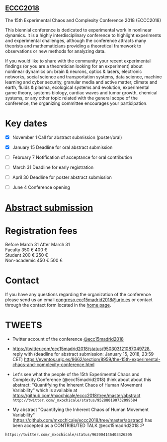 [ECCC2018](https://eventos.urjc.es/9662/detail/the-15th-experimental-chaos-and-complexity-conference.html)
---
The 15th Experimental Chaos and Complexity Conference 2018 (ECCC2018)

This biennial conference is dedicated to experimental work in nonlinear
dynamics. It is a highly interdisciplinary conference to highlight experiments
and experimental challenges, although the conference attracts many theorists
and mathematicians providing a theoretical framework to observations or
new methods for analyzing data.

If you would like to share with the community your recent experimental
findings (or you are a theoretician looking for an experiment) about
nonlinear dynamics on: brain & neurons, optics & lasers, electronic networks,
social science and transportation systems, data science, machine learning and cyber security,
granular media and active matter, climate and earth,  fluids & plasma, 
ecological systems and evolution, experimental game theory, 
systems biology, cardiac waves and tumor growth,  chemical systems,
or any other topic related with the general scope of the conference,
the organizing committee encourages your participation.


# Key dates
- [x] November 1	Call for abstract submission (poster/oral)
- [x] January 15	Deadline for oral abstract submission 
- [ ] February 7	Notification of acceptance for oral contribution
- [ ] March 31	Deadline for early registration
- [ ] April 30	Deadline for poster abstract submission
- [ ] June 4	Conference opening


# [Abstract submission](https://github.com/mxochicale/eccc2018/tree/master/abstract)


# Registration fees

Before March 31	After March 31  
Faculty	350 €	400 €  
Student	200 €	250 €  
Non-academic	450 €	500 €  

# Contact

If you have any questions regarding the organization of the conference
please send us an email  congreso.ecc15madrid2018@urjc.es 
or contact through the contact form located in the
[home page](https://eventos.urjc.es/9662/detail/the-15th-experimental-chaos-and-complexity-conference.html).






# TWEETS

* Twitter account of the conference [@ecc15madrid2018](https://twitter.com/ecc15madrid2018)

* https://twitter.com/ecc15madrid2018/status/950303121087049728, reply with 
(deadline for abstract submission: January 15, 2018, 23:59 CET)
https://eventos.urjc.es/9662/section/8959/the-15th-experimental-chaos-and-complexity-conference.html

* Let's see what the people of the 15th Experimental Chaos and Complexity Conference (@ecc15madrid2018)
think about about this abstract: "Quantifying the Inherent Chaos of Human Movement Variability" 
which is available at https://github.com/mxochicale/eccc2018/tree/master/abstract
`http://twitter.com/_mxochicale/status/952880190732099584`

* My abstract "Quantifying the Inherent Chaos of Human Movement Variability" 
(https://github.com/mxochicale/eccc2018/tree/master/abstract) has been accepted as 
a CONTRIBUTED TALK @ecc15madrid2018  :P 

`https://twitter.com/_mxochicale/status/962004146403426305`




